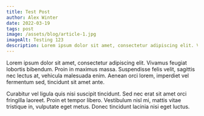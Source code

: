 ```yaml
---
title: Test Post
author: Alex Winter
date: 2022-03-19
tags: post
image: /assets/blog/article-1.jpg
imageAlt: Testing 123
description: Lorem ipsum dolor sit amet, consectetur adipiscing elit. Vivamus feugiat lobortis bibendum. Proin in maximus massa. Suspendisse felis velit, sagittis nec lectus at, vehicula malesuada enim. Aenean orci lorem.
---
```


Lorem ipsum dolor sit amet, consectetur adipiscing elit. Vivamus feugiat lobortis bibendum. Proin in maximus massa. Suspendisse felis velit, sagittis nec lectus at, vehicula malesuada enim. Aenean orci lorem, imperdiet vel fermentum sed, tincidunt sit amet ante.

Curabitur vel ligula quis nisi suscipit tincidunt. Sed nec erat sit amet orci fringilla laoreet. Proin et tempor libero. Vestibulum nisl mi, mattis vitae tristique in, vulputate eget metus. Donec tincidunt lacinia nisi eget luctus.